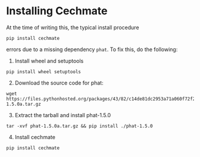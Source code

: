 # Installing Cechmate

At the time of writing this, the typical install procedure
```
pip install cechmate
```
errors due to a missing dependency `phat`.
To fix this, do the following:

1. Install wheel and setuptools
```
pip install wheel setuptools
```

2. Download the source code for phat:
```
wget https://files.pythonhosted.org/packages/43/82/c14de81dc2953a71a060f72f2bc34c41996307956b162751f2a47e2c78f7/phat-1.5.0a.tar.gz
```

3. Extract the tarball and install phat-1.5.0
```
tar -xvf phat-1.5.0a.tar.gz && pip install ./phat-1.5.0
```

4. Install cechmate
```
pip install cechmate
```


